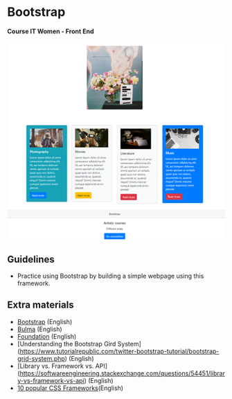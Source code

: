 # Bootstrap
<b> Course IT Women - Front End </b>
<br>
<p align="center">
  <img src="https://github.com/glauciabierwagen/bootstrap/blob/main/images/readmeimage.png"  heigth="750"/>
</p>


## Guidelines
- Practice using Bootstrap by building a simple webpage using this framework.  

## Extra materials 

- [Bootstrap](https://getbootstrap.com/) (English) 
- [Bulma](https://bulma.io/) (English) 
- [Foundation](https://get.foundation/) (English)  
- [Understanding the Bootstrap Gird System] (https://www.tutorialrepublic.com/twitter-bootstrap-tutorial/bootstrap-grid-system.php) (English)
- [Library vs. Framework vs. API] (https://softwareengineering.stackexchange.com/questions/54451/library-vs-framework-vs-api) (English)
- [10 popular CSS Frameworks](https://www.smartinfosys.net/blog/10-popular-css-frameworks-to-use-in-your-web-design/)(English)

